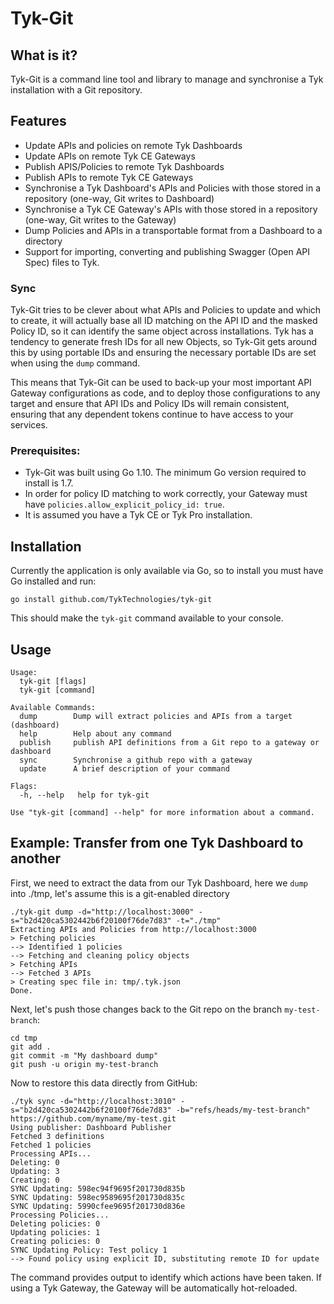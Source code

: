 # Tyk-Git

## What is it?

Tyk-Git is a command line tool and library to manage and synchronise a Tyk installation with a Git repository.

## Features

- Update APIs and policies on remote Tyk Dashboards
- Update APIs on remote Tyk CE Gateways
- Publish APIS/Policies to remote Tyk Dashboards
- Publish APIs to remote Tyk CE Gateways
- Synchronise a Tyk Dashboard's APIs and Policies with those stored in a repository (one-way, Git writes to Dashboard)
- Synchronise a Tyk CE Gateway's APIs with those stored in a repository (one-way, Git writes to the Gateway)
- Dump Policies and APIs in a transportable format from a Dashboard to a directory
- Support for importing, converting and publishing Swagger (Open API Spec) files to Tyk.

### Sync

Tyk-Git tries to be clever about what APIs and Policies to update and which to create, it will actually base all
ID matching on the API ID and the masked Policy ID, so it can identify the same object across installations. Tyk has
a tendency to generate fresh IDs for all new Objects, so Tyk-Git gets around this by using portable IDs and ensuring
the necessary portable IDs are set when using the `dump` command.

This means that Tyk-Git can be used to back-up your most important API Gateway configurations as code, and to deploy
those configurations to any target and ensure that API IDs and Policy IDs will remain consistent, ensuring that any
dependent tokens continue to have access to your services.

### Prerequisites:

- Tyk-Git was built using Go 1.10. The minimum Go version required to install is 1.7.
- In order for policy ID matching to work correctly, your Gateway must have `policies.allow_explicit_policy_id: true`.
- It is assumed you have a Tyk CE or Tyk Pro installation.

## Installation

Currently the application is only available via Go, so to install you must have Go installed and run:

```
go install github.com/TykTechnologies/tyk-git
```

This should make the `tyk-git` command available to your console.

## Usage

```
Usage:
  tyk-git [flags]
  tyk-git [command]

Available Commands:
  dump        Dump will extract policies and APIs from a target (dashboard)
  help        Help about any command
  publish     publish API definitions from a Git repo to a gateway or dashboard
  sync        Synchronise a github repo with a gateway
  update      A brief description of your command

Flags:
  -h, --help   help for tyk-git

Use "tyk-git [command] --help" for more information about a command.
```

## Example: Transfer from one Tyk Dashboard to another

First, we need to extract the data from our Tyk Dashboard, here we `dump` into ./tmp, let's assume this is a git-enabled
directory

```
./tyk-git dump -d="http://localhost:3000" -s="b2d420ca5302442b6f20100f76de7d83" -t="./tmp"
Extracting APIs and Policies from http://localhost:3000
> Fetching policies
--> Identified 1 policies
--> Fetching and cleaning policy objects
> Fetching APIs
--> Fetched 3 APIs
> Creating spec file in: tmp/.tyk.json
Done.
```

Next, let's push those changes back to the Git repo on the branch `my-test-branch`:

```
cd tmp
git add .
git commit -m "My dashboard dump"
git push -u origin my-test-branch
```

Now to restore this data directly from GitHub:

```
./tyk sync -d="http://localhost:3010" -s="b2d420ca5302442b6f20100f76de7d83" -b="refs/heads/my-test-branch" https://github.com/myname/my-test.git
Using publisher: Dashboard Publisher
Fetched 3 definitions
Fetched 1 policies
Processing APIs...
Deleting: 0
Updating: 3
Creating: 0
SYNC Updating: 598ec94f9695f201730d835b
SYNC Updating: 598ec9589695f201730d835c
SYNC Updating: 5990cfee9695f201730d836e
Processing Policies...
Deleting policies: 0
Updating policies: 1
Creating policies: 0
SYNC Updating Policy: Test policy 1
--> Found policy using explicit ID, substituting remote ID for update
```

The command provides output to identify which actions have been taken. If using a Tyk Gateway, the Gateway will be
automatically hot-reloaded.

